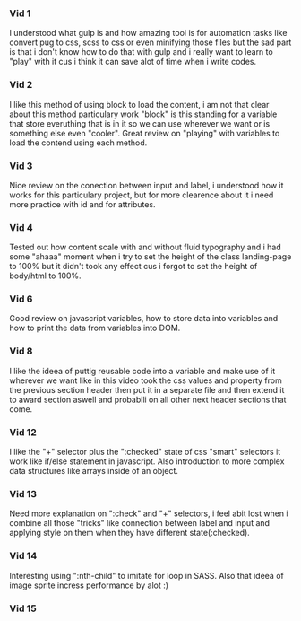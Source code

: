 ### Vid 1

I understood what gulp is and how amazing tool is for automation tasks like convert pug to css, scss to css or even minifying those files but the sad part is that i don't know how to do that with gulp and i really want to learn to "play" with it cus i think it can save alot of time when i write codes.

### Vid 2

I like this method of using block to load the content, i am not that clear about this method particulary work "block" is this standing for a variable that store everuthing that is in it so we can use wherever we want or is something else even "cooler".
Great review on "playing" with variables to load the contend using each method.

### Vid 3

Nice review on the conection between input and label, i understood how it works for this particulary project, but for more clearence about it i need more practice with id and for attributes.

### Vid 4

Tested out how content scale with and without fluid typography and i had some "ahaaa" moment when i try to set the height of the class landing-page to 100% but it didn't took any effect cus i forgot to set the height of body/html to 100%.

### Vid 6

Good review on javascript variables, how to store data into variables and how to print the data from variables into DOM.

### Vid 8

I like the ideea of puttig reusable code into a variable and make use of it wherever we want like in this video took the css values and property from the previous section header then put it in a separate file and then extend it to award section aswell and probabili on all other next header sections that come.

### Vid 12

I like the "+" selector plus the ":checked" state of css "smart" selectors it work like if/else statement in javascript. Also introduction to more complex data structures like arrays inside of an object.

### Vid 13

Need more explanation on ":check" and "+" selectors, i feel abit lost when i combine all those "tricks" like connection between label and input and applying style on them when they have different state(:checked).

### Vid 14

Interesting using ":nth-child" to imitate for loop in SASS. Also that ideea of image sprite incress performance by alot :)

### Vid 15

